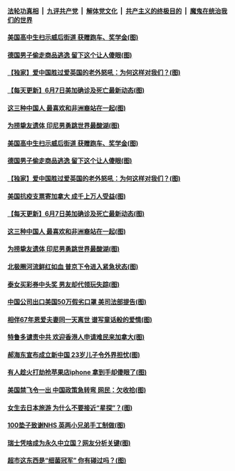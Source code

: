 ####  [法轮功真相](../../../../basic/blob/master/README.md?t=06082001) &nbsp;|&nbsp; [九评共产党](../../../../9ping.md/blob/master/README.md?t=06082001) &nbsp;|&nbsp; [解体党文化](../../../../jtdwh.md/blob/master/README.md?t=06082001)  &nbsp;|&nbsp; [共产主义的终极目的](../../../../gczydzjmd.md/blob/master/README.md?t=06082001) &nbsp;|&nbsp; [魔鬼在统治我们的世界](../../../../mgztzwmdsj.md/blob/master/README.md?t=06082001) 

#### [美国高中生扫示威后街道 获赠跑车、奖学金(图)](../pages/p3/935823.md?t=06082001) 

#### [德国男子偷走商品逃逸 留下这个让人傻眼(图)](../pages/p3/935822.md?t=06082001) 

#### [【独家】爱中国胜过爱英国的老外怒吼：为何这样对我们？(图)](../pages/p3/935812.md?t=06082001) 

#### [【每天更新】6月7日美加确诊及死亡最新动态(图)](../pages/p3/935173.md?t=06082001) 

#### [这三种中国人 最喜欢和非洲裔站在一起(图)](../pages/p3/935749.md?t=06082001) 

#### [为捞挚友遗体 印尼男勇跳世界最酸湖(图)](../pages/p3/935742.md?t=06082001) 

#### [美国高中生扫示威后街道 获赠跑车、奖学金(图)](../pages/p3/935823.md?t=06082001) 

#### [德国男子偷走商品逃逸 留下这个让人傻眼(图)](../pages/p3/935822.md?t=06082001) 

#### [【独家】爱中国胜过爱英国的老外怒吼：为何这样对我们？(图)](../pages/p3/935812.md?t=06082001) 

#### [美国抗疫支票寄加拿大 成千上万人受益(图)](../pages/p3/935811.md?t=06082001) 

#### [【每天更新】6月7日美加确诊及死亡最新动态(图)](../pages/p3/935173.md?t=06082001) 

#### [这三种中国人 最喜欢和非洲裔站在一起(图)](../pages/p3/935749.md?t=06082001) 

#### [为捞挚友遗体 印尼男勇跳世界最酸湖(图)](../pages/p3/935742.md?t=06082001) 

#### [北极圈河流鲜红如血 普京下令进入紧急状态(图)](../pages/p3/935741.md?t=06082001) 

#### [泰女买彩券中头奖 男友却代领玩失踪(图)](../pages/p3/935744.md?t=06082001) 

#### [中国公司出口美国50万假劣口罩 美司法部提告(图)](../pages/p3/935743.md?t=06082001) 


#### [相伴67年恩爱夫妻同一天离世 谱写童话般的爱情(图)](../pages/p3/935638.md?t=06082001) 

#### [特鲁多谴责中共 欢迎香港人申请难民来加拿大(图)](../pages/p3/935646.md?t=06082001) 

#### [郝海东宣布成立新中国 23岁儿子令外界担忧(图)](../pages/p3/935644.md?t=06082001) 

#### [有人趁火打劫抢苹果店iphone 拿到手却傻眼了(图)](../pages/p3/935631.md?t=06082001) 

#### [美国禁飞令一出 中国政策急转弯 网民：欠收拾(图)](../pages/p3/935602.md?t=06082001) 

#### [女生去日本旅游 为什么不要接近“星探”？(图)](../pages/p3/935530.md?t=06082001) 

#### [100垫子致谢NHS 英两小兄弟手工制做(图)](../pages/p3/935555.md?t=06082001) 

#### [瑞士凭啥成为永久中立国？网友分析关键(图)](../pages/p3/935552.md?t=06082001) 

#### [超市这东西是“细菌冠军” 你有碰过吗？(图)](../pages/p3/935525.md?t=06082001) 

